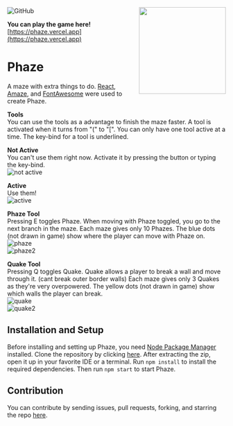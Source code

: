 <img align="right" src="https://media.discordapp.net/attachments/751935149578387456/954859042969366569/logo512.png" height="200" width="200">  

<img alt="GitHub" src="https://img.shields.io/github/license/udu3324/Phaze">  

**You can play the game here!**
[https://phaze.vercel.app](https://phaze.vercel.app)

# Phaze
A maze with extra things to do. <a  href="https://reactjs.org/">React</a>, <a  href="https://www.npmjs.com/package/amazejs">Amaze</a>, and <a  href="https://fontawesome.com/">FontAwesome</a> were used to create Phaze. 

**Tools** <br/>
You can use the tools as a advantage to finish the maze faster. A tool is activated when it turns from "(" to "[". You can only have one tool active at a time. The key-bind for a tool is underlined.
 
**Not Active** <br/>
You can't use them right now. Activate it by pressing the button or typing the key-bind. <br/>
![not active](https://cdn.discordapp.com/attachments/751935149578387456/954860602545807380/unknown.png)
    
**Active** <br/>
Use them! <br/>
![active](https://cdn.discordapp.com/attachments/751935149578387456/954861080230903878/unknown.png)
    
**Phaze Tool** <br/>
Pressing E toggles Phaze. When moving with Phaze toggled, you go to the next branch in the maze. Each maze gives only 10 Phazes. The blue dots (not drawn in game) show where the player can move with Phaze on. <br/>
![phaze](https://cdn.discordapp.com/attachments/751935149578387456/954856457227087962/unknown.png) <br/>
![phaze2](https://cdn.discordapp.com/attachments/751935149578387456/954863271339499540/unknown.png) <br/>
    
**Quake Tool** <br/>
Pressing Q toggles Quake. Quake allows a player to break a wall and move through it. (cant break outer border walls) Each maze gives only 3 Quakes as they're very overpowered. The yellow dots (not drawn in game) show which walls the player can break. <br/>
![quake](https://media.discordapp.net/attachments/751935149578387456/954858183099318332/unknown.png) <br/>
![quake2](https://media.discordapp.net/attachments/751935149578387456/954860602545807380/unknown.png) <br/>
    
## Installation and Setup
Before installing and setting up Phaze, you need [Node Package Manager](https://www.npmjs.com/) installed. Clone the repository by clicking [here](https://github.com/udu3324/phaze/archive/refs/heads/master.zip). After extracting the zip, open it up in your favorite IDE or a terminal. Run `npm install` to install the required dependencies. Then run `npm start` to start Phaze.
    
## Contribution
You can contribute by sending issues, pull requests, forking, and starring the repo [here](https://github.com/udu3324/phaze).
